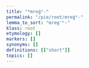 ```yaml
---
title: "*mreǵʰ-"
permalink: "/pie/root/mreǵʰ-"
lemma_to_sort: "mreg'ʰ-"
klass: root
etymology: []
markers: []
synonyms: []
definitions: [["short"]]
topics: []
---
```

